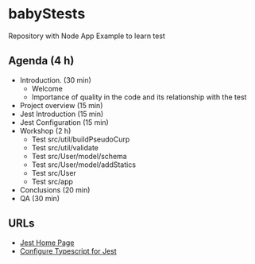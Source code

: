 # babyStests
Repository with Node App Example to learn test

## Agenda (4 h)

- Introduction. (30 min)
  - Welcome
  - Importance of quality in the code and its relationship with the test
- Project overview (15 min)
- Jest Introduction (15 min)
- Jest Configuration (15 min)
- Workshop (2 h)
  - Test src/util/buildPseudoCurp
  - Test src/util/validate
  - Test src/User/model/schema
  - Test src/User/model/addStatics
  - Test src/User
  - Test src/app
- Conclusions (20 min)
- QA (30 min)

## URLs

- [Jest Home Page](https://jestjs.io)
- [Configure Typescript for Jest](https://jestjs.io/docs/en/getting-started.html#using-typescript)
